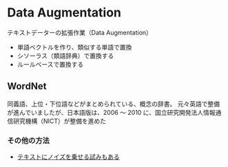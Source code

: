 # Data Augmentation

テキストデーターの拡張作業（Data Augmentation）

- 単語ベクトルを作り、類似する単語で置換
- シソーラス（類語辞典）で置換する
- ルールベースで置換する

## WordNet

同義語、上位・下位語などがまとめられている、概念の辞書。
元々英語で整備が進んでいましたが、日本語版は、2006 ～ 2010 に、国立研究開発法人情報通信研究機構（NICT）が整備を進めた

### その他の方法

- [テキストにノイズを乗せる試みもある](https://arxiv.org/pdf/1703.02573.pdf)
